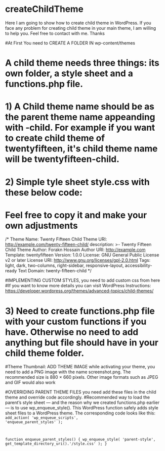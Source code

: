 # createChildTheme
Here I am going to show how to create child theme in WordPress. If you face any problem for creating child theme in your main theme, I am willing to help you. Feel free to contact with me. Thanks

#At First You need to CREATE A FOLDER IN wp-content/themes
# A child theme needs three things: its own folder, a style sheet and a functions.php file.

# 1) A Child theme name should be as the parent theme name appeanding with -child. For example if you want to create child theme of twentyfifteen, it's child theme name will be twentyfifteen-child.
# 2) Simple tyle sheet style.css with these below code: 
# Feel free to copy it and make your own adjustments
/*
Theme Name: Twenty Fifteen Child
Theme URI: http://example.com/twenty-fifteen-child/
description: >-
Twenty Fifteen Child Theme
Author: Forakn Hossain
Author URI: http://example.com
Template: twentyfifteen
Version: 1.0.0
License: GNU General Public License v2 or later
License URI: http://www.gnu.org/licenses/gpl-2.0.html
Tags: light, dark, two-columns, right-sidebar, responsive-layout, accessibility-ready
Text Domain: twenty-fifteen-child
*/

#IMPLEMENTING CUSTOM STYLES, you need to add custom css from here
#If you want to know more details you can visit WordPress Instructions: https://developer.wordpress.org/themes/advanced-topics/child-themes/

# 3) Need to create functions.php file with your custom functions if you have. Otherwise no need to add anything but file should have in your child theme folder.

#Theme Thumbnail: ADD THEME IMAGE while activating your theme, you need to add a PNG image with the name screenshot.png. The recommended size is 880 × 660 pixels. Other image formats such as JPEG and GIF would also work

#OVERRIDING PARENT THEME FILES you need add these files in the child theme and override code accordingly.
#Recommended way to load the parent’s style sheet — and the reason why we created functions.php earlier — is to use wp_enqueue_style(). This WordPress function safely adds style sheet files to a WordPress theme.
The corresponding code looks like this:
<code>
add_action( 'wp_enqueue_scripts', 'enqueue_parent_styles' );

function enqueue_parent_styles() {
   wp_enqueue_style( 'parent-style', get_template_directory_uri().'/style.css' );
}
</code>

